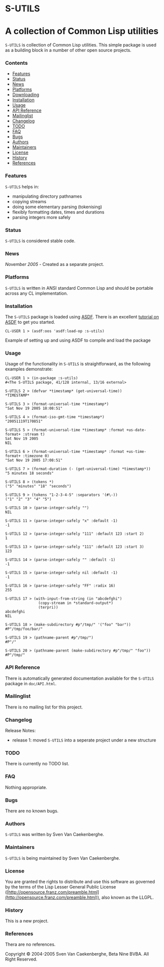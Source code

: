 # S-UTILS

# A collection of Common Lisp utilities

`S-UTILS` is collection of Common Lisp utilities. This simple package is used as a building block in a number of other open source projects.

### Contents

-   [Features](#features)
-   [Status](#status)
-   [News](#news)
-   [Platforms](#platforms)
-   [Downloading](#downloading)
-   [Installation](#installation)
-   [Usage](#usage)
-   [API Reference](#api)
-   [Mailinglist](#mailinglist)
-   [Changelog](#changelog)
-   [TODO](#tod)
-   [FAQ](#faq)
-   [Bugs](#bugs)
-   [Authors](#authors)
-   [Maintainers](#maintainers)
-   [License](#license)
-   [History](#history)
-   [References](#references)

### Features

`S-UTILS` helps in:

-   manipulating directory pathnames
-   copying streams
-   doing some elementary parsing (tokenising)
-   flexibly formatting dates, times and durations
-   parsing integers more safely

### Status

`S-UTILS` is considered stable code.

### News

*November 2005* - Created as a separate project.

### Platforms

`S-UTILS` is written in ANSI standard Common Lisp and should be portable
across any CL implementation.

### Installation

The `S-UTILS` package is loaded using [ASDF](http://www.cliki.net/asdf).
There is an excellent [tutorial on
ASDF](http://constantly.at/lisp/asdf/) to get you started.

    CL-USER 1 > (asdf:oos 'asdf:load-op :s-utils)

Example of setting up and using ASDF to compile and load the package

### Usage

Usage of the functionality in `S-UTILS` is straightforward, as the
following examples demonstrate:

    CL-USER 1 > (in-package :s-utils)
    #<The S-UTILS package, 41/128 internal, 13/16 external>

    S-UTILS 2 > (defvar *timestamp* (get-universal-time))
    *TIMESTAMP*

    S-UTILS 3 > (format-universal-time *timestamp*)
    "Sat Nov 19 2005 18:08:51"

    S-UTILS 4 > (format-iso-gmt-time *timestamp*)
    "20051119T170851"

    S-UTILS 5 > (format-universal-time *timestamp* :format +us-date-format+ :stream t) 
    Sat Nov 19 2005
    NIL

    S-UTILS 6 > (format-universal-time *timestamp* :format +us-time-format+ :timezone 0)
    "Sat Nov 19 2005 17:08:51"

    S-UTILS 7 > (format-duration (- (get-universal-time) *timestamp*))
    "5 minutes 18 seconds"

    S-UTILS 8 > (tokens *)
    ("5" "minutes" "18" "seconds")

    S-UTILS 9 > (tokens "1-2-3-4-5" :separators '(#\-))
    ("1" "2" "3" "4" "5")

    S-UTILS 10 > (parse-integer-safely "")
    NIL

    S-UTILS 11 > (parse-integer-safely "x" :default -1)
    -1

    S-UTILS 12 > (parse-integer-safely "111" :default 123 :start 2)
    1

    S-UTILS 13 > (parse-integer-safely "111" :default 123 :start 3)
    123

    S-UTILS 14 > (parse-integer-safely "" :default -1)
    -1

    S-UTILS 15 > (parse-integer-safely nil :default -1)
    -1

    S-UTILS 16 > (parse-integer-safely "FF" :radix 16)
    255

    S-UTILS 17 > (with-input-from-string (in "abcdefghi")
                   (copy-stream in *standard-output*)
                   (terpri))
    abcdefghi
    NIL

    S-UTILS 18 > (make-subdirectory #p"/tmp/" '("foo" "bar"))
    #P"/tmp/foo/bar/"

    S-UTILS 19 > (pathname-parent #p"/tmp/")
    #P"/"

    S-UTILS 20 > (pathname-parent (make-subdirectory #p"/tmp/" "foo"))
    #P"/tmp/"

### API Reference

There is automatically generated documentation
available for the `S-UTILS` package in `doc/API.html`.

### Mailinglist

There is no mailing list for this project.

### Changelog

Release Notes:

-   release 1: moved `S-UTILS` into a seperate project under a new
    structure

### TODO

There is currently no TODO list.

### FAQ

Nothing appropriate.

### Bugs

There are no known bugs.

### Authors

`S-UTILS` was written by Sven Van Caekenberghe.

### Maintainers

`S-UTILS` is being maintained by Sven Van Caekenberghe.

### License

You are granted the rights to distribute and use this software as
governed by the terms of the Lisp Lesser General Public License
([http://opensource.franz.com/preamble.html](http://opensource.franz.com/preamble.html)),
also known as the LLGPL.

### History

This is a new project.

### References

Thera are no references.

Copyright © 2004-2005 Sven Van Caekenberghe, Beta Nine BVBA. All Right
Reserved.